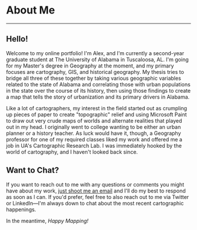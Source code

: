 # About Me
---

## Hello!
Welcome to my online portfolio! I'm Alex, and I'm currently a second-year graduate student at The University of Alabama in Tuscaloosa, AL. I'm going for my Master's degree in Geography at the moment, and my primary focuses are cartography, GIS, and historical geography. My thesis tries to bridge all three of these together by taking various geographic variables related to the state of Alabama and correlating those with urban populations in the state over the course of its history, then using those findings to create a map that tells the story of urbanization and its primary drivers in Alabama. 

Like a lot of cartographers, my interest in the field started out as crumpling up pieces of paper to create "topographic" relief and using Microsoft Paint to draw out very crude maps of worlds and alternate realities that played out in my head. I originally went to college wanting to be either an urban planner or a history teacher. As luck would have it, though, a Geography professor for one of my required classes liked my work and offered me a job in UA's Cartographic Research Lab. I was immediately hooked by the world of cartography, and I haven't looked back since.

## Want to Chat?
If you want to reach out to me with any questions or comments you might have about my work, [just shoot me an email](mailto:acfries@crimson.ua.edu) and I'll do my best to respond as soon as I can. If you'd prefer, feel free to also reach out to me via Twitter or LinkedIn—I'm always down to chat about the most recent cartographic happenings. 

In the meantime, *Happy Mapping!*